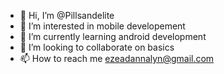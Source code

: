 - 👋 Hi, I’m @Pillsandelite
- 👀 I’m interested in mobile developement
- 🌱 I’m currently learning android development
- 💞️ I’m looking to collaborate on basics
- 📫 How to reach me ezeadannalyn@gmail.com

<!---
Pillsandelite/Pillsandelite is a ✨ content developer ✨ repository because its `README.md` (this file) appears on your GitHub profile.
You can click the Preview link to take a look at your changes.
--->
